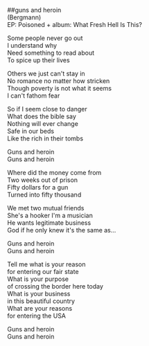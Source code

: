 ##guns and heroin  
(Bergmann)  
EP: Poisoned + album: What Fresh Hell Is This?  
  
Some people never go out  
I understand why  
Need something to read about  
To spice up their lives  
  
Others we just can't stay in  
No romance no matter how stricken  
Though poverty is not what it seems  
I can't fathom fear  
  
So if I seem close to danger  
What does the bible say  
Nothing will ever change  
Safe in our beds  
Like the rich in their tombs  
  
Guns and heroin  
Guns and heroin  
  
Where did the money come from  
Two weeks out of prison  
Fifty dollars for a gun  
Turned into fifty thousand  
  
We met two mutual friends  
She's a hooker I'm a musician  
He wants legitimate business  
God if he only knew it's the same as...  
  
Guns and heroin  
Guns and heroin  
  
Tell me what is your reason&nbsp;  
for entering our fair state  
What is your purpose&nbsp;  
of crossing the border here today  
What is your business&nbsp;  
in this beautiful country  
What are your reasons&nbsp;  
for entering the USA  
  
Guns and heroin  
Guns and heroin  
